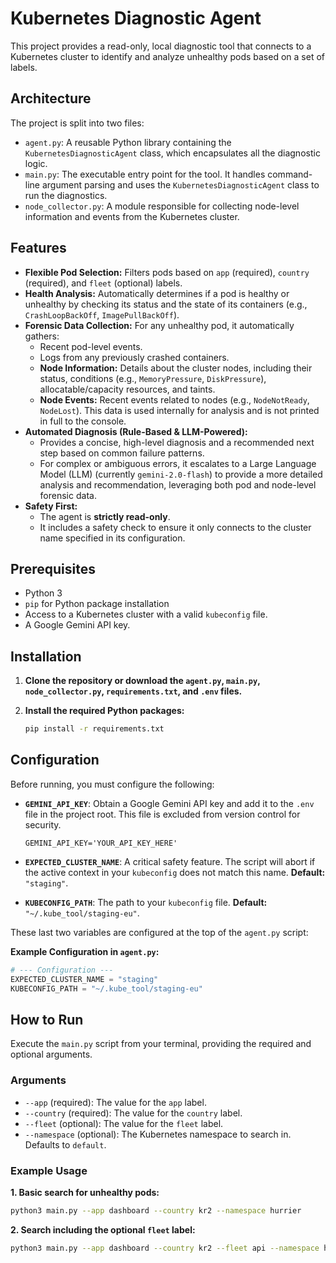 # Kubernetes Diagnostic Agent

This project provides a read-only, local diagnostic tool that connects to a Kubernetes cluster to identify and analyze unhealthy pods based on a set of labels.

## Architecture

The project is split into two files:

- `agent.py`: A reusable Python library containing the `KubernetesDiagnosticAgent` class, which encapsulates all the diagnostic logic.
- `main.py`: The executable entry point for the tool. It handles command-line argument parsing and uses the `KubernetesDiagnosticAgent` class to run the diagnostics.
- `node_collector.py`: A module responsible for collecting node-level information and events from the Kubernetes cluster.

## Features

- **Flexible Pod Selection:** Filters pods based on `app` (required), `country` (required), and `fleet` (optional) labels.
- **Health Analysis:** Automatically determines if a pod is healthy or unhealthy by checking its status and the state of its containers (e.g., `CrashLoopBackOff`, `ImagePullBackOff`).
- **Forensic Data Collection:** For any unhealthy pod, it automatically gathers:
    - Recent pod-level events.
    - Logs from any previously crashed containers.
    - **Node Information:** Details about the cluster nodes, including their status, conditions (e.g., `MemoryPressure`, `DiskPressure`), allocatable/capacity resources, and taints.
    - **Node Events:** Recent events related to nodes (e.g., `NodeNotReady`, `NodeLost`).
    This data is used internally for analysis and is not printed in full to the console.
- **Automated Diagnosis (Rule-Based & LLM-Powered):**
    - Provides a concise, high-level diagnosis and a recommended next step based on common failure patterns.
    - For complex or ambiguous errors, it escalates to a Large Language Model (LLM) (currently `gemini-2.0-flash`) to provide a more detailed analysis and recommendation, leveraging both pod and node-level forensic data.
- **Safety First:**
    - The agent is **strictly read-only**.
    - It includes a safety check to ensure it only connects to the cluster name specified in its configuration.

## Prerequisites

- Python 3
- `pip` for Python package installation
- Access to a Kubernetes cluster with a valid `kubeconfig` file.
- A Google Gemini API key.

## Installation

1.  **Clone the repository or download the `agent.py`, `main.py`, `node_collector.py`, `requirements.txt`, and `.env` files.**

2.  **Install the required Python packages:**

    ```bash
    pip install -r requirements.txt
    ```

## Configuration

Before running, you must configure the following:

- **`GEMINI_API_KEY`**: Obtain a Google Gemini API key and add it to the `.env` file in the project root. This file is excluded from version control for security.

    ```
    GEMINI_API_KEY='YOUR_API_KEY_HERE'
    ```

- **`EXPECTED_CLUSTER_NAME`**: A critical safety feature. The script will abort if the active context in your `kubeconfig` does not match this name. **Default:** `"staging"`.
- **`KUBECONFIG_PATH`**: The path to your `kubeconfig` file. **Default:** `"~/.kube_tool/staging-eu"`.

These last two variables are configured at the top of the `agent.py` script:

**Example Configuration in `agent.py`:**
```python
# --- Configuration ---
EXPECTED_CLUSTER_NAME = "staging"
KUBECONFIG_PATH = "~/.kube_tool/staging-eu"
```

## How to Run

Execute the `main.py` script from your terminal, providing the required and optional arguments.

### Arguments

- `--app` (required): The value for the `app` label.
- `--country` (required): The value for the `country` label.
- `--fleet` (optional): The value for the `fleet` label.
- `--namespace` (optional): The Kubernetes namespace to search in. Defaults to `default`.

### Example Usage

**1. Basic search for unhealthy pods:**

```bash
python3 main.py --app dashboard --country kr2 --namespace hurrier
```

**2. Search including the optional `fleet` label:**

```bash
python3 main.py --app dashboard --country kr2 --fleet api --namespace hurrier
```